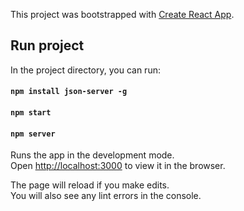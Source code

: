 This project was bootstrapped with [Create React App](https://github.com/facebook/create-react-app).

## Run project

In the project directory, you can run:

#### `npm install json-server -g`

#### `npm start`

#### `npm server`

Runs the app in the development mode.<br>
Open [http://localhost:3000](http://localhost:3000) to view it in the browser.

The page will reload if you make edits.<br>
You will also see any lint errors in the console.
